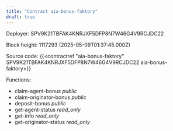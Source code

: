 ```yaml
---
title: "Contract aia-bonus-faktory"
draft: true
---
```

Deployer: SPV9K21TBFAK4KNRJXF5DFP8N7W46G4V9RCJDC22


 



Block height: 1117293 (2025-05-09T01:37:45.000Z)

Source code: {{<contractref "aia-bonus-faktory" SPV9K21TBFAK4KNRJXF5DFP8N7W46G4V9RCJDC22 aia-bonus-faktory>}}

Functions:

* claim-agent-bonus _public_
* claim-originator-bonus _public_
* deposit-bonus _public_
* get-agent-status _read_only_
* get-info _read_only_
* get-originator-status _read_only_
